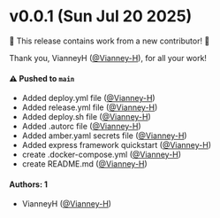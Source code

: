 # v0.0.1 (Sun Jul 20 2025)

:tada: This release contains work from a new contributor! :tada:

Thank you, VianneyH ([@Vianney-H](https://github.com/Vianney-H)), for all your work!

#### ⚠️ Pushed to `main`

- Added deploy.yml file ([@Vianney-H](https://github.com/Vianney-H))
- Added release.yml file ([@Vianney-H](https://github.com/Vianney-H))
- Added deploy.sh file ([@Vianney-H](https://github.com/Vianney-H))
- Added .autorc file ([@Vianney-H](https://github.com/Vianney-H))
- Added amber.yaml secrets file ([@Vianney-H](https://github.com/Vianney-H))
- Added express framework quickstart ([@Vianney-H](https://github.com/Vianney-H))
- create .docker-compose.yml ([@Vianney-H](https://github.com/Vianney-H))
- create README.md ([@Vianney-H](https://github.com/Vianney-H))

#### Authors: 1

- VianneyH ([@Vianney-H](https://github.com/Vianney-H))
